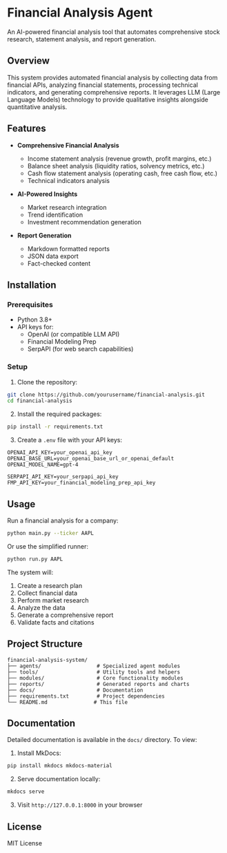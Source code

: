 # Financial Analysis Agent

An AI-powered financial analysis tool that automates comprehensive stock research, statement analysis, and report generation.

## Overview

This system provides automated financial analysis by collecting data from financial APIs, analyzing financial statements, processing technical indicators, and generating comprehensive reports. It leverages LLM (Large Language Models) technology to provide qualitative insights alongside quantitative analysis.

## Features

- **Comprehensive Financial Analysis**
  - Income statement analysis (revenue growth, profit margins, etc.)
  - Balance sheet analysis (liquidity ratios, solvency metrics, etc.)
  - Cash flow statement analysis (operating cash, free cash flow, etc.)
  - Technical indicators analysis

- **AI-Powered Insights**
  - Market research integration
  - Trend identification
  - Investment recommendation generation

- **Report Generation**
  - Markdown formatted reports
  - JSON data export
  - Fact-checked content

## Installation

### Prerequisites

- Python 3.8+
- API keys for:
  - OpenAI (or compatible LLM API)
  - Financial Modeling Prep
  - SerpAPI (for web search capabilities)

### Setup

1. Clone the repository:
```bash
git clone https://github.com/yourusername/financial-analysis.git
cd financial-analysis
```

2. Install the required packages:
```bash
pip install -r requirements.txt
```

3. Create a `.env` file with your API keys:
```plaintext
OPENAI_API_KEY=your_openai_api_key
OPENAI_BASE_URL=your_openai_base_url_or_openai_default
OPENAI_MODEL_NAME=gpt-4

SERPAPI_API_KEY=your_serpapi_api_key
FMP_API_KEY=your_financial_modeling_prep_api_key
```

## Usage

Run a financial analysis for a company:

```bash
python main.py --ticker AAPL
```

Or use the simplified runner:

```bash
python run.py AAPL
```

The system will:
1. Create a research plan
2. Collect financial data
3. Perform market research
4. Analyze the data
5. Generate a comprehensive report
6. Validate facts and citations

## Project Structure

```
financial-analysis-system/
├── agents/                  # Specialized agent modules
├── tools/                   # Utility tools and helpers
├── modules/                 # Core functionality modules
├── reports/                 # Generated reports and charts
├── docs/                    # Documentation
├── requirements.txt         # Project dependencies
└── README.md               # This file
```

## Documentation

Detailed documentation is available in the `docs/` directory. To view:

1. Install MkDocs:
```bash
pip install mkdocs mkdocs-material
```

2. Serve documentation locally:
```bash
mkdocs serve
```

3. Visit `http://127.0.0.1:8000` in your browser

## License

MIT License
